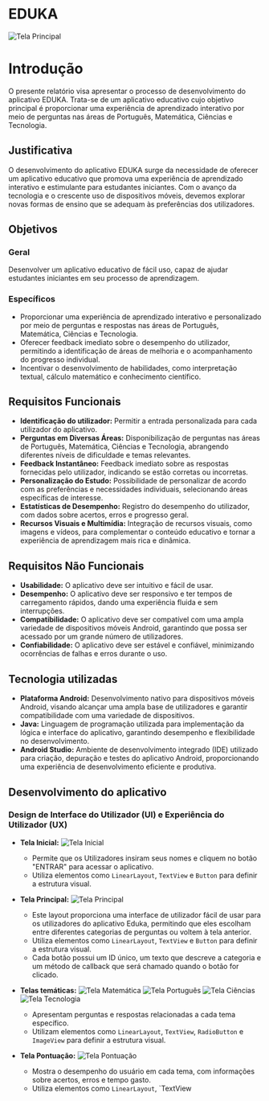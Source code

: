 # EDUKA
![Tela Principal](img/TelaPrincipal.png)

# Introdução

O presente relatório visa apresentar o processo de desenvolvimento do aplicativo EDUKA. Trata-se de um aplicativo educativo cujo objetivo principal é proporcionar uma experiência de aprendizado interativo por meio de perguntas nas áreas de Português, Matemática, Ciências e Tecnologia.

## Justificativa

O desenvolvimento do aplicativo EDUKA surge da necessidade de oferecer um aplicativo educativo que promova uma experiência de aprendizado interativo e estimulante para estudantes iniciantes. Com o avanço da tecnologia e o crescente uso de dispositivos móveis, devemos explorar novas formas de ensino que se adequam às preferências dos utilizadores.

## Objetivos

### Geral

Desenvolver um aplicativo educativo de fácil uso, capaz de ajudar estudantes iniciantes em seu processo de aprendizagem.

### Específicos

* Proporcionar uma experiência de aprendizado interativo e personalizado por meio de perguntas e respostas nas áreas de Português, Matemática, Ciências e Tecnologia.
* Oferecer feedback imediato sobre o desempenho do utilizador, permitindo a identificação de áreas de melhoria e o acompanhamento do progresso individual.
* Incentivar o desenvolvimento de habilidades, como interpretação textual, cálculo matemático e conhecimento científico.

## Requisitos Funcionais

* **Identificação do utilizador:** Permitir a entrada personalizada para cada utilizador do aplicativo.
* **Perguntas em Diversas Áreas:** Disponibilização de perguntas nas áreas de Português, Matemática, Ciências e Tecnologia, abrangendo diferentes níveis de dificuldade e temas relevantes.
* **Feedback Instantâneo:** Feedback imediato sobre as respostas fornecidas pelo utilizador, indicando se estão corretas ou incorretas.
* **Personalização do Estudo:** Possibilidade de personalizar de acordo com as preferências e necessidades individuais, selecionando áreas específicas de interesse.
* **Estatísticas de Desempenho:** Registro do desempenho do utilizador, com dados sobre acertos, erros e progresso geral.
* **Recursos Visuais e Multimídia:** Integração de recursos visuais, como imagens e vídeos, para complementar o conteúdo educativo e tornar a experiência de aprendizagem mais rica e dinâmica.

## Requisitos Não Funcionais

* **Usabilidade:** O aplicativo deve ser intuitivo e fácil de usar.
* **Desempenho:** O aplicativo deve ser responsivo e ter tempos de carregamento rápidos, dando uma experiência fluida e sem interrupções.
* **Compatibilidade:** O aplicativo deve ser compatível com uma ampla variedade de dispositivos móveis Android, garantindo que possa ser acessado por um grande número de utilizadores.
* **Confiabilidade:** O aplicativo deve ser estável e confiável, minimizando ocorrências de falhas e erros durante o uso.

## Tecnologia utilizadas

* **Plataforma Android:** Desenvolvimento nativo para dispositivos móveis Android, visando alcançar uma ampla base de utilizadores e garantir compatibilidade com uma variedade de dispositivos.
* **Java:** Linguagem de programação utilizada para implementação da lógica e interface do aplicativo, garantindo desempenho e flexibilidade no desenvolvimento.
* **Android Studio:** Ambiente de desenvolvimento integrado (IDE) utilizado para criação, depuração e testes do aplicativo Android, proporcionando uma experiência de desenvolvimento eficiente e produtiva.
## Desenvolvimento do aplicativo

### Design de Interface do Utilizador (UI) e Experiência do Utilizador (UX)

* **Tela Inicial:**
  ![Tela Inicial](img/TelaInicial.png)

    * Permite que os Utilizadores insiram seus nomes e cliquem no botão "ENTRAR" para acessar o aplicativo.
    * Utiliza elementos como `LinearLayout`, `TextView` e `Button` para definir a estrutura visual.

* **Tela Principal:**
   ![Tela Principal](img/TelaPrincipal.png)

    * Este layout proporciona uma interface de utilizador fácil de usar para os utilizadores do aplicativo Eduka, permitindo que eles escolham entre diferentes categorias de perguntas ou voltem à tela anterior.
    * Utiliza elementos como `LinearLayout`, `TextView` e `Button` para definir a estrutura visual.
    * Cada botão possui um ID único, um texto que descreve a categoria e um método de callback que será chamado quando o botão for clicado.

* **Telas temáticas:**
  ![Tela Matemática](img/Mat.png) ![Tela Português](img/Pt.png) ![Tela Ciências](img/CC.png)![Tela Tecnologia](img/TI.png)

    * Apresentam perguntas e respostas relacionadas a cada tema específico.
    * Utilizam elementos como `LinearLayout`, `TextView`, `RadioButton` e `ImageView` para definir a estrutura visual.

* **Tela Pontuação:**
  ![Tela Pontuação](img/Pont.png)

    * Mostra o desempenho do usuário em cada tema, com informações sobre acertos, erros e tempo gasto.
    * Utiliza elementos como `LinearLayout`, `TextView
